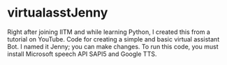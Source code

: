 # virtualasstJenny
Right after joining IITM and while learning Python, I created this from a tutorial on YouTube. Code for creating a simple and basic virtual assistant Bot. I named it Jenny; you can make changes.
To run this code, you must install Microsoft speech API SAPI5 and Google TTS.
